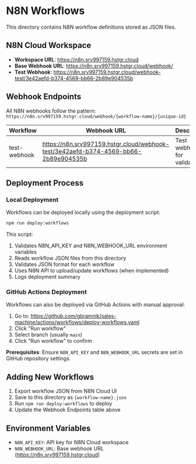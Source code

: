 # N8N Workflows

This directory contains N8N workflow definitions stored as JSON files.

## N8N Cloud Workspace

- **Workspace URL**: https://n8n.srv997159.hstgr.cloud
- **Base Webhook URL**: https://n8n.srv997159.hstgr.cloud/webhook/
- **Test Webhook**: https://n8n.srv997159.hstgr.cloud/webhook-test/3e42aefd-b374-4569-bb66-2b89e904535b

## Webhook Endpoints

All N8N webhooks follow the pattern: `https://n8n.srv997159.hstgr.cloud/webhook/{workflow-name}/{unique-id}`

| Workflow | Webhook URL | Description |
|----------|-------------|-------------|
| test-webhook | https://n8n.srv997159.hstgr.cloud/webhook-test/3e42aefd-b374-4569-bb66-2b89e904535b | Test webhook for validation |

## Deployment Process

### Local Deployment

Workflows can be deployed locally using the deployment script:

```bash
npm run deploy:workflows
```

This script:
1. Validates N8N_API_KEY and N8N_WEBHOOK_URL environment variables
2. Reads workflow JSON files from this directory
3. Validates JSON format for each workflow
4. Uses N8N API to upload/update workflows (when implemented)
5. Logs deployment summary

### GitHub Actions Deployment

Workflows can also be deployed via GitHub Actions with manual approval:

1. Go to: https://github.com/gbramnik/sales-machine/actions/workflows/deploy-workflows.yaml
2. Click "Run workflow"
3. Select branch (usually `main`)
4. Click "Run workflow" to confirm

**Prerequisites**: Ensure `N8N_API_KEY` and `N8N_WEBHOOK_URL` secrets are set in GitHub repository settings.

## Adding New Workflows

1. Export workflow JSON from N8N Cloud UI
2. Save to this directory as `{workflow-name}.json`
3. Run `npm run deploy:workflows` to deploy
4. Update the Webhook Endpoints table above

## Environment Variables

- `N8N_API_KEY`: API key for N8N Cloud workspace
- `N8N_WEBHOOK_URL`: Base webhook URL (https://n8n.srv997159.hstgr.cloud)
